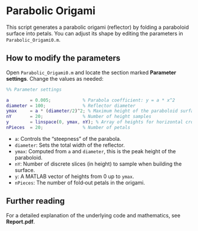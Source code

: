 # Parabolic Origami

This script generates a parabolic origami (reflector) by folding a paraboloid surface into petals. You can adjust its shape by editing the parameters in `Parabolic_Origami0.m`.

## How to modify the parameters

Open `Parabolic_Origami0.m` and locate the section marked **Parameter settings**. Change the values as needed:

```matlab
%% Parameter settings

a        = 0.005;            % Parabola coefficient: y = a * x^2
diameter = 100;              % Reflector diameter
ymax     = a * (diameter/2)^2; % Maximum height of the paraboloid surface
nY       = 20;               % Number of height samples
y        = linspace(0, ymax, nY); % Array of heights for horizontal cross‑sections
nPieces  = 20;               % Number of petals
```

- `a`: Controls the “steepness” of the parabola.  
- `diameter`: Sets the total width of the reflector.  
- `ymax`: Computed from `a` and `diameter`, this is the peak height of the paraboloid.  
- `nY`: Number of discrete slices (in height) to sample when building the surface.  
- `y`: A MATLAB vector of heights from 0 up to `ymax`.  
- `nPieces`: The number of fold‑out petals in the origami.

## Further reading

For a detailed explanation of the underlying code and mathematics, see **Report.pdf**.
